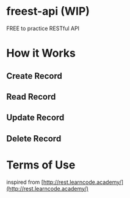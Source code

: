 # freest-api (WIP)
FREE to practice RESTful API



# How it Works 

## Create Record

## Read Record

## Update Record

## Delete Record



# Terms of Use


inspired from [http://rest.learncode.academy/](http://rest.learncode.academy/)

